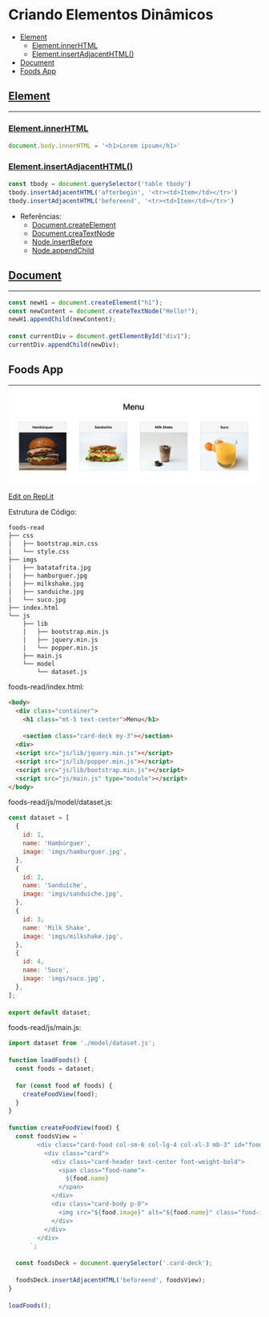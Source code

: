 # Criando Elementos Dinâmicos

  - [Element](#element)
    - [Element.innerHTML](#elementinnerhtml)
    - [Element.insertAdjacentHTML()](#elementinsertadjacenthtml)
  - [Document](#document)
  - [Foods App](#foods-app)

## [Element](https://developer.mozilla.org/en-US/docs/Web/API/Element)

---

### [Element.innerHTML](https://developer.mozilla.org/en-US/docs/Web/API/Element/innerHTML)

```js
document.body.innerHTML = '<h1>Lorem ipsum</h1>'
```

### [Element.insertAdjacentHTML()](https://developer.mozilla.org/en-US/docs/Web/API/Element/insertAdjacentHTML)

```js
const tbody = document.querySelector('table tbody')
tbody.insertAdjacentHTML('afterbegin', '<tr><td>Item</td></tr>')
tbody.insertAdjacentHTML('beforeend', '<tr><td>Item</td></tr>')
```

- Referências:
  - [Document.createElement](https://developer.mozilla.org/en-US/docs/Web/API/Document/createElement)
  - [Document.creaTextNode](https://developer.mozilla.org/en-US/docs/Web/API/Document/creaTextNode)
  - [Node.insertBefore](https://developer.mozilla.org/en-US/docs/Web/API/Node/insertBefore)
  - [Node.appendChild](https://developer.mozilla.org/en-US/docs/Web/API/Node/appendChild)

## [Document](https://developer.mozilla.org/en-US/docs/Web/API/Document)

---

```js
const newH1 = document.createElement("h1");
const newContent = document.createTextNode("Hello!");
newH1.appendChild(newContent);

const currentDiv = document.getElementById("div1");
currentDiv.appendChild(newDiv);
```

## Foods App

---

[![](assets/foods-read.png)](https://foods-read.lucachaves.repl.co/)

[Edit on Repl.it](https://replit.com/@lucachaves/foods-read?v=1)

Estrutura de Código:

```
foods-read
├── css
│   ├── bootstrap.min.css
│   └── style.css
├── imgs
│   ├── batatafrita.jpg
│   ├── hamburguer.jpg
│   ├── milkshake.jpg
│   ├── sanduiche.jpg
│   └── suco.jpg
├── index.html
└── js
    ├── lib
    │   ├── bootstrap.min.js
    │   ├── jquery.min.js
    │   └── popper.min.js
    ├── main.js
    └── model
        └── dataset.js
```

foods-read/index.html:
```html
<body>
  <div class="container">
    <h1 class="mt-5 text-center">Menu</h1>

    <section class="card-deck my-3"></section>
  <div>
  <script src="js/lib/jquery.min.js"></script>
  <script src="js/lib/popper.min.js"></script>
  <script src="js/lib/bootstrap.min.js"></script>
  <script src="js/main.js" type="module"></script>
</body>
```

foods-read/js/model/dataset.js:
```js
const dataset = [
  {
    id: 1,
    name: 'Hambúrguer',
    image: 'imgs/hamburguer.jpg',
  },
  {
    id: 2,
    name: 'Sanduíche',
    image: 'imgs/sanduiche.jpg',
  },
  {
    id: 3,
    name: 'Milk Shake',
    image: 'imgs/milkshake.jpg',
  },
  {
    id: 4,
    name: 'Suco',
    image: 'imgs/suco.jpg',
  },
];

export default dataset;
```

foods-read/js/main.js:
```js
import dataset from './model/dataset.js';

function loadFoods() {
  const foods = dataset;

  for (const food of foods) {
    createFoodView(food);
  }
}

function createFoodView(food) {
  const foodsView = `
        <div class="card-food col-sm-6 col-lg-4 col-xl-3 mb-3" id="food-${food.id}">
          <div class="card">
            <div class="card-header text-center font-weight-bold">
              <span class="food-name">
                ${food.name}
              </span>
            </div>
            <div class="card-body p-0">
              <img src="${food.image}" alt="${food.name}" class="food-image w-100">
            </div>
          </div>
        </div>
      `;

  const foodsDeck = document.querySelector('.card-deck');

  foodsDeck.insertAdjacentHTML('beforeend', foodsView);
}

loadFoods();
```

